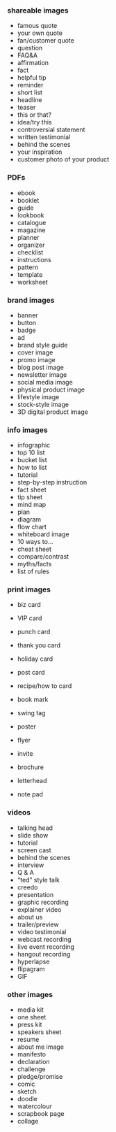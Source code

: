 ### shareable images 

- famous quote 
- your own quote 
- fan/customer quote 
- question 
- FAQ&A 
- affirmation 
- fact 
- helpful tip 
- reminder 
- short list 
- headline 
- teaser 
- this or that? 
- idea/try this 
- controversial statement 
- written testimonial 
- behind the scenes 
- your inspiration 
- customer photo of your product 

### PDFs 

- ebook 
- booklet 
- guide 
- lookbook 
- catalogue 
- magazine 
- planner 
- organizer 
- checklist 
- instructions 
- pattern 
- template 
- worksheet 

### brand images 

- banner 
- button 
- badge 
- ad 
- brand style guide 
- cover image 
- promo image 
- blog post image 
- newsletter image 
- social media image 
- physical product image 
- lifestyle image 
- stock-style image 
- 3D digital product image 
### info images 

- infographic 
- top 10 list 
- bucket list 
- how to list 
- tutorial 
- step-by-step instruction 
- fact sheet 
- tip sheet 
- mind map 
- plan 
- diagram 
- flow chart 
- whiteboard image 
- 10 ways to… 
- cheat sheet 
- compare/contrast 
- myths/facts 
- list of rules 
### print images 

- biz card 
- VIP card 
- punch card 
- thank you card 
- holiday card 
- post card 
- recipe/how to card 
- book mark 
- swing tag 
- poster 
- flyer 
- invite 

- brochure 
- letterhead 
- note pad 
### videos 

- talking head 
- slide show 
- tutorial 
- screen cast 
- behind the scenes 
- interview 
- Q & A 
- “ted” style talk 
- creedo 
- presentation 
- graphic recording 
- explainer video 
- about us 
- trailer/preview 
- video testimonial 
- webcast recording 
- live event recording 
- hangout recording 
- hyperlapse 
- flipagram 
- GIF 

### other images 

- media kit 
- one sheet 
- press kit 
- speakers sheet 
- resume 
- about me image 
- manifesto 
- declaration 
- challenge 
- pledge/promise 
- comic 
- sketch 
- doodle 
- watercolour 
- scrapbook page 
- collage 
 